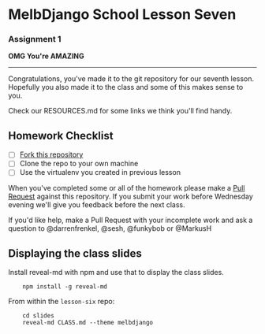 # MelbDjango School Lesson Seven

### Assignment 1

**OMG You're AMAZING**

---


Congratulations, you've made it to the git repository for our seventh lesson. Hopefully you also made it to the class and some of this makes sense to you.

Check our RESOURCES.md for some links we think you'll find handy.


## Homework Checklist

- [ ] [Fork this repository][gh-fork]
- [ ] Clone the repo to your own machine
- [ ] Use the virtualenv you created in previous lesson

When you've completed some or all of the homework please make a [Pull Request][gh-pr] against this repository. If you submit your work before Wednesday evening we'll give you feedback before the next class.

If you'd like help, make a Pull Request with your incomplete work and ask a question to @darrenfrenkel, @sesh, @funkybob or @MarkusH


## Displaying the class slides

Install reveal-md with npm and use that to display the class slides.

```
    npm install -g reveal-md
```

From within the `lesson-six` repo:

```
    cd slides
    reveal-md CLASS.md --theme melbdjango
```

[gh-fork]: https://help.github.com/articles/fork-a-repo/
[gh-pr]: https://help.github.com/articles/using-pull-requests/
[dj-request-response]: https://docs.djangoproject.com/en/1.8/ref/request-response/
[mdn-html]: https://developer.mozilla.org/en-US/docs/Web/Guide/HTML/Introduction

